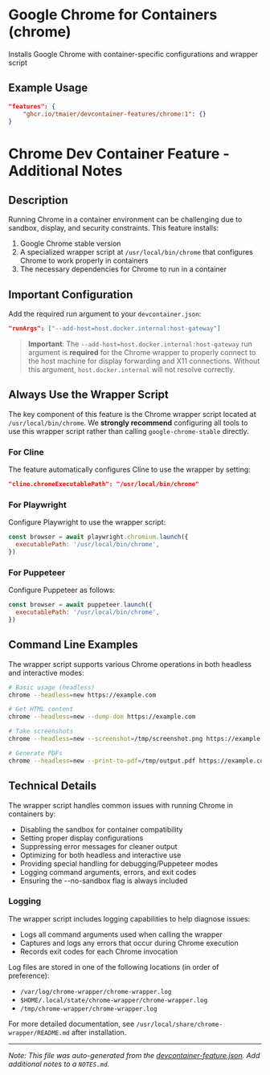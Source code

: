 
# Google Chrome for Containers (chrome)

Installs Google Chrome with container-specific configurations and wrapper script

## Example Usage

```json
"features": {
    "ghcr.io/tmaier/devcontainer-features/chrome:1": {}
}
```



# Chrome Dev Container Feature - Additional Notes

## Description

Running Chrome in a container environment can be challenging due to sandbox, display, and security constraints. This feature installs:

1. Google Chrome stable version
2. A specialized wrapper script at `/usr/local/bin/chrome` that configures Chrome to work properly in containers
3. The necessary dependencies for Chrome to run in a container

## Important Configuration

Add the required run argument to your `devcontainer.json`:

```json
"runArgs": ["--add-host=host.docker.internal:host-gateway"]
```

> **Important**: The `--add-host=host.docker.internal:host-gateway` run argument is **required** for the Chrome wrapper to properly connect to the host machine for display forwarding and X11 connections. Without this argument, `host.docker.internal` will not resolve correctly.

## Always Use the Wrapper Script

The key component of this feature is the Chrome wrapper script located at `/usr/local/bin/chrome`. We **strongly recommend** configuring all tools to use this wrapper script rather than calling `google-chrome-stable` directly.

### For Cline

The feature automatically configures Cline to use the wrapper by setting:

```json
"cline.chromeExecutablePath": "/usr/local/bin/chrome"
```

### For Playwright

Configure Playwright to use the wrapper script:

```javascript
const browser = await playwright.chromium.launch({
  executablePath: '/usr/local/bin/chrome',
})
```

### For Puppeteer

Configure Puppeteer as follows:

```javascript
const browser = await puppeteer.launch({
  executablePath: '/usr/local/bin/chrome',
})
```

## Command Line Examples

The wrapper script supports various Chrome operations in both headless and interactive modes:

```bash
# Basic usage (headless)
chrome --headless=new https://example.com

# Get HTML content
chrome --headless=new --dump-dom https://example.com

# Take screenshots
chrome --headless=new --screenshot=/tmp/screenshot.png https://example.com

# Generate PDFs
chrome --headless=new --print-to-pdf=/tmp/output.pdf https://example.com
```

## Technical Details

The wrapper script handles common issues with running Chrome in containers by:

- Disabling the sandbox for container compatibility
- Setting proper display configurations
- Suppressing error messages for cleaner output
- Optimizing for both headless and interactive use
- Providing special handling for debugging/Puppeteer modes
- Logging command arguments, errors, and exit codes
- Ensuring the --no-sandbox flag is always included

### Logging

The wrapper script includes logging capabilities to help diagnose issues:

- Logs all command arguments used when calling the wrapper
- Captures and logs any errors that occur during Chrome execution
- Records exit codes for each Chrome invocation

Log files are stored in one of the following locations (in order of preference):

- `/var/log/chrome-wrapper/chrome-wrapper.log`
- `$HOME/.local/state/chrome-wrapper/chrome-wrapper.log`
- `/tmp/chrome-wrapper/chrome-wrapper.log`

For more detailed documentation, see `/usr/local/share/chrome-wrapper/README.md` after installation.

---

_Note: This file was auto-generated from the [devcontainer-feature.json](https://github.com/tmaier/devcontainer-features/blob/main/src/chrome/devcontainer-feature.json).  Add additional notes to a `NOTES.md`._
